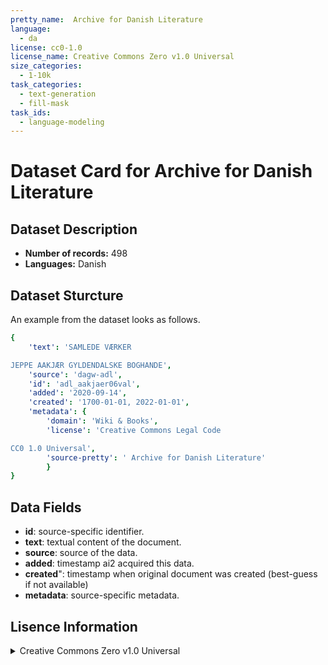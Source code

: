 ```yaml
---
pretty_name:  Archive for Danish Literature
language:
  - da
license: cc0-1.0
license_name: Creative Commons Zero v1.0 Universal
size_categories:
  - 1-10k
task_categories:
  - text-generation
  - fill-mask
task_ids:
  - language-modeling
---
```

# Dataset Card for  Archive for Danish Literature
## Dataset Description
- **Number of records:** 498
- **Languages:** Danish
## Dataset Sturcture
An example from the dataset looks as follows.
```yaml
{
    'text': 'SAMLEDE VÆRKER

JEPPE AAKJÆR GYLDENDALSKE BOGHANDE',
    'source': 'dagw-adl',
    'id': 'adl_aakjaer06val',
    'added': '2020-09-14',
    'created': '1700-01-01, 2022-01-01',
    'metadata': {
        'domain': 'Wiki & Books',
        'license': 'Creative Commons Legal Code

CC0 1.0 Universal',
        'source-pretty': ' Archive for Danish Literature'
        }
}
```

## Data Fields

- **id**: source-specific identifier.
- **text**: textual content of the document.
- **source**: source of the data.
- **added**: timestamp ai2 acquired this data.
- **created**": timestamp when original document was created (best-guess if not available)
- **metadata**: source-specific metadata.

## Lisence Information
<details>
<summary>Creative Commons Zero v1.0 Universal</summary>
<p>
Creative Commons Legal Code

CC0 1.0 Universal
</p>
</details>
